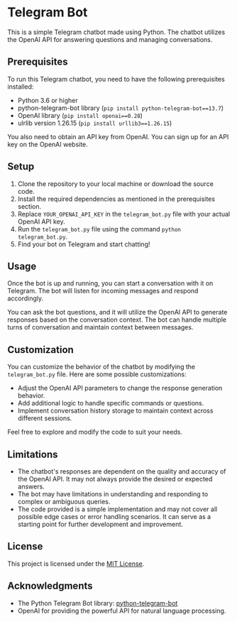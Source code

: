 # Telegram Bot

This is a simple Telegram chatbot made using Python. The chatbot utilizes the OpenAI API for answering questions and managing conversations.

## Prerequisites

To run this Telegram chatbot, you need to have the following prerequisites installed:

- Python 3.6 or higher
- python-telegram-bot library (`pip install python-telegram-bot==13.7`)
- OpenAI library (`pip install openai==0.28`)
- ulrlib version 1.26.15 (`pip install urllib3==1.26.15`)

You also need to obtain an API key from OpenAI. You can sign up for an API key on the OpenAI website.

## Setup

1. Clone the repository to your local machine or download the source code.
2. Install the required dependencies as mentioned in the prerequisites section.
3. Replace `YOUR_OPENAI_API_KEY` in the `telegram_bot.py` file with your actual OpenAI API key.
4. Run the `telegram_bot.py` file using the command `python telegram_bot.py`.
5. Find your bot on Telegram and start chatting!

## Usage

Once the bot is up and running, you can start a conversation with it on Telegram. The bot will listen for incoming messages and respond accordingly.

You can ask the bot questions, and it will utilize the OpenAI API to generate responses based on the conversation context. The bot can handle multiple turns of conversation and maintain context between messages.

## Customization

You can customize the behavior of the chatbot by modifying the `telegram_bot.py` file. Here are some possible customizations:

- Adjust the OpenAI API parameters to change the response generation behavior.
- Add additional logic to handle specific commands or questions.
- Implement conversation history storage to maintain context across different sessions.

Feel free to explore and modify the code to suit your needs.

## Limitations

- The chatbot's responses are dependent on the quality and accuracy of the OpenAI API. It may not always provide the desired or expected answers.
- The bot may have limitations in understanding and responding to complex or ambiguous queries.
- The code provided is a simple implementation and may not cover all possible edge cases or error handling scenarios. It can serve as a starting point for further development and improvement.

## License

This project is licensed under the [MIT License](LICENSE).

## Acknowledgments

- The Python Telegram Bot library: [python-telegram-bot](https://github.com/python-telegram-bot/python-telegram-bot)
- OpenAI for providing the powerful API for natural language processing.
